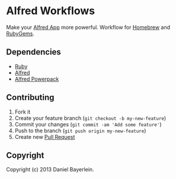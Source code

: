 # Alfred Workflows

Make your [Alfred App](http://www.alfredapp.com) more powerful. Workflow for
[Homebrew](./homebrew) and
[RubyGems](./rubygems).

## Dependencies

* [Ruby](http://www.ruby-lang.org)
* [Alfred](http://www.alfredapp.com)
* [Alfred Powerpack](http://www.alfredapp.com/powerpack/)

## Contributing

1. Fork it
2. Create your feature branch (`git checkout -b my-new-feature`)
3. Commit your changes (`git commit -am 'Add some feature'`)
4. Push to the branch (`git push origin my-new-feature`)
5. Create new [Pull Request](../../pull/new/master)

## Copyright

Copyright (c) 2013 Daniel Bayerlein.
